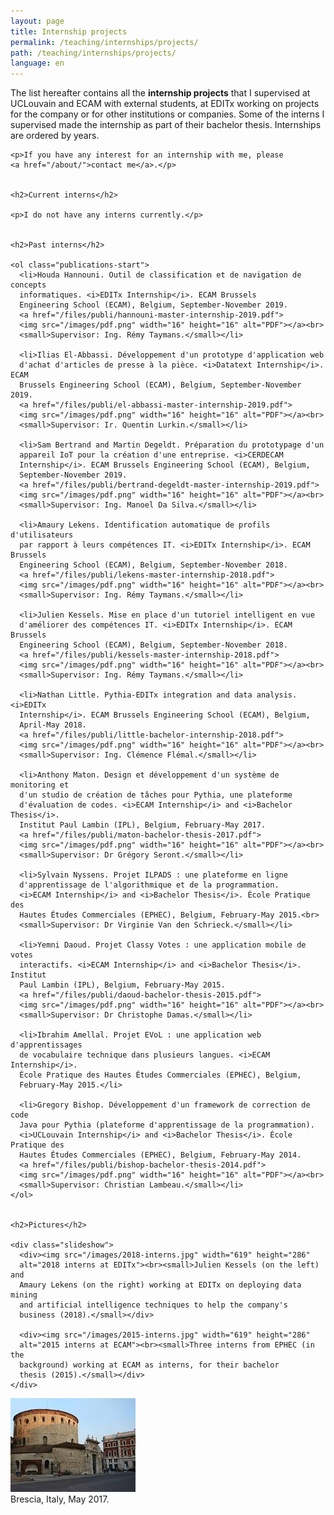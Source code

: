 ```yaml
---
layout: page
title: Internship projects
permalink: /teaching/internships/projects/
path: /teaching/internships/projects/
language: en
---
```


<div class="page-col-wrapper">
  <div class="page-col page-col-1">
    <p>The list hereafter contains all the <b>internship projects</b> that I
    supervised at UCLouvain and ECAM with external students, at EDITx working
    on projects for the company or for other institutions or companies. Some of
    the interns I supervised made the internship as part of their bachelor
    thesis. Internships are ordered by years.</p>

    <p>If you have any interest for an internship with me, please
    <a href="/about/">contact me</a>.</p>


    <h2>Current interns</h2>

    <p>I do not have any interns currently.</p>


    <h2>Past interns</h2>

    <ol class="publications-start">
      <li>Houda Hannouni. Outil de classification et de navigation de concepts
      informatiques. <i>EDITx Internship</i>. ECAM Brussels
      Engineering School (ECAM), Belgium, September-November 2019.
      <a href="/files/publi/hannouni-master-internship-2019.pdf">
      <img src="/images/pdf.png" width="16" height="16" alt="PDF"></a><br>
      <small>Supervisor: Ing. Rémy Taymans.</small></li>

      <li>Ilias El-Abbassi. Développement d'un prototype d'application web
      d'achat d'articles de presse à la pièce. <i>Datatext Internship</i>. ECAM
      Brussels Engineering School (ECAM), Belgium, September-November 2019.
      <a href="/files/publi/el-abbassi-master-internship-2019.pdf">
      <img src="/images/pdf.png" width="16" height="16" alt="PDF"></a><br>
      <small>Supervisor: Ir. Quentin Lurkin.</small></li>

      <li>Sam Bertrand and Martin Degeldt. Préparation du prototypage d'un
      appareil IoT pour la création d'une entreprise. <i>CERDECAM
      Internship</i>. ECAM Brussels Engineering School (ECAM), Belgium,
      September-November 2019.
      <a href="/files/publi/bertrand-degeldt-master-internship-2019.pdf">
      <img src="/images/pdf.png" width="16" height="16" alt="PDF"></a><br>
      <small>Supervisor: Ing. Manoel Da Silva.</small></li>

      <li>Amaury Lekens. Identification automatique de profils d'utilisateurs
      par rapport à leurs compétences IT. <i>EDITx Internship</i>. ECAM Brussels
      Engineering School (ECAM), Belgium, September-November 2018.
      <a href="/files/publi/lekens-master-internship-2018.pdf">
      <img src="/images/pdf.png" width="16" height="16" alt="PDF"></a><br>
      <small>Supervisor: Ing. Rémy Taymans.</small></li>

      <li>Julien Kessels. Mise en place d'un tutoriel intelligent en vue
      d'améliorer des compétences IT. <i>EDITx Internship</i>. ECAM Brussels
      Engineering School (ECAM), Belgium, September-November 2018.
      <a href="/files/publi/kessels-master-internship-2018.pdf">
      <img src="/images/pdf.png" width="16" height="16" alt="PDF"></a><br>
      <small>Supervisor: Ing. Rémy Taymans.</small></li>

      <li>Nathan Little. Pythia-EDITx integration and data analysis. <i>EDITx
      Internship</i>. ECAM Brussels Engineering School (ECAM), Belgium,
      April-May 2018.
      <a href="/files/publi/little-bachelor-internship-2018.pdf">
      <img src="/images/pdf.png" width="16" height="16" alt="PDF"></a><br>
      <small>Supervisor: Ing. Clémence Flémal.</small></li>

      <li>Anthony Maton. Design et développement d'un système de monitoring et
      d'un studio de création de tâches pour Pythia, une plateforme
      d'évaluation de codes. <i>ECAM Internship</i> and <i>Bachelor Thesis</i>.
      Institut Paul Lambin (IPL), Belgium, February-May 2017.
      <a href="/files/publi/maton-bachelor-thesis-2017.pdf">
      <img src="/images/pdf.png" width="16" height="16" alt="PDF"></a><br>
      <small>Supervisor: Dr Grégory Seront.</small></li>

      <li>Sylvain Nyssens. Projet ILPADS : une plateforme en ligne
      d'apprentissage de l'algorithmique et de la programmation.
      <i>ECAM Internship</i> and <i>Bachelor Thesis</i>. École Pratique des
      Hautes Études Commerciales (EPHEC), Belgium, February-May 2015.<br>
      <small>Supervisor: Dr Virginie Van den Schrieck.</small></li>

      <li>Yemni Daoud. Projet Classy Votes : une application mobile de votes
      interactifs. <i>ECAM Internship</i> and <i>Bachelor Thesis</i>. Institut
      Paul Lambin (IPL), Belgium, February-May 2015.
      <a href="/files/publi/daoud-bachelor-thesis-2015.pdf">
      <img src="/images/pdf.png" width="16" height="16" alt="PDF"></a><br>
      <small>Supervisor: Dr Christophe Damas.</small></li>

      <li>Ibrahim Amellal. Projet EVoL : une application web d'apprentissages
      de vocabulaire technique dans plusieurs langues. <i>ECAM Internship</i>.
      École Pratique des Hautes Études Commerciales (EPHEC), Belgium,
      February-May 2015.</li>

      <li>Gregory Bishop. Développement d'un framework de correction de code
      Java pour Pythia (plateforme d'apprentissage de la programmation).
      <i>UCLouvain Internship</i> and <i>Bachelor Thesis</i>. École Pratique des
      Hautes Études Commerciales (EPHEC), Belgium, February-May 2014.
      <a href="/files/publi/bishop-bachelor-thesis-2014.pdf">
      <img src="/images/pdf.png" width="16" height="16" alt="PDF"></a><br>
      <small>Supervisor: Christian Lambeau.</small></li>
    </ol>


    <h2>Pictures</h2>

    <div class="slideshow">
      <div><img src="/images/2018-interns.jpg" width="619" height="286"
      alt="2018 interns at EDITx"><br><small>Julien Kessels (on the left) and
      Amaury Lekens (on the right) working at EDITx on deploying data mining
      and artificial intelligence techniques to help the company's
      business (2018).</small></div>

      <div><img src="/images/2015-interns.jpg" width="619" height="286"
      alt="2015 interns at ECAM"><br><small>Three interns from EPHEC (in the
      background) working at ECAM as interns, for their bachelor
      thesis (2015).</small></div>
    </div>
  </div>
  <div class="page-col page-col-2">
    <p><img src="/images/brescia.jpg" alt="Brescia, Italy, May 2017."
    width="200" height="150"><br>Brescia, Italy, May 2017.</p>
  </div>
</div>
